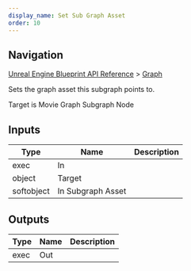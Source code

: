 ```yaml
---
display_name: Set Sub Graph Asset
order: 10
---
```

## Navigation

[Unreal Engine Blueprint API Reference](https://dev.epicgames.com/documentation/en-us/unreal-engine/BlueprintAPI) > [Graph](https://dev.epicgames.com/documentation/en-us/unreal-engine/BlueprintAPI/Graph)

Sets the graph asset this subgraph points to.

Target is Movie Graph Subgraph Node

## Inputs

| Type | Name | Description |
| --- | --- | --- |
| exec | In |  |
| object | Target |  |
| softobject | In Subgraph Asset |  |

## Outputs

| Type | Name | Description |
| --- | --- | --- |
| exec | Out |  |

